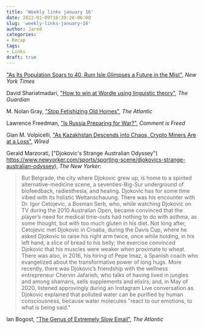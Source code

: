 ```yaml
---
title: 'Weekly links january 16'
date: 2022-01-09T16:39:20-06:00
slug: 'weekly-links-january-16'
author: Jared
categories:
- Recap
tags:
- Links
draft: true
---
```


["As Its Population Soars to 40, Rum Isle Glimpses a Future in the Mist"](https://www.nytimes.com/2022/01/10/world/europe/rum-isle-scotland-hebrides.html), *New York Times*

David Shariatmadari, ["How to win at Wordle using linguistic theory"](https://www.theguardian.com/commentisfree/2022/jan/11/secret-winning-wordle-word-game), *The Guardian*

M. Nolan Gray, ["Stop Fetishizing Old Homes"](https://www.theatlantic.com/ideas/archive/2022/01/stop-fetishizing-old-homes-new-construction-nice/621012/?utm_source=feed), *The Atlantic*

Lawrence Freedman, ["Is Russia Preparing for War?"](https://samf.substack.com/p/is-russia-preparing-for-war?r=15i4j0), *Comment is Freed*

Gian M. Volpicelli, ["As Kazakhstan Descends into Chaos, Crypto Miners Are at a Loss"](https://www.wired.com/story/kazakhstan-cryptocurrency-mining-unrest-energy/?bxid=5ffdb04f35acdb44864632c9&cndid=63478847&esrc=AUTO_PRINT&source=EDT_WIR_NEWSLETTER_0_DAILY_ZZ), *Wired*

Gerald Marzorati, ["Djokovic's Strange Australian Odyssey"( https://www.newyorker.com/sports/sporting-scene/djokovics-strange-australian-odyssey), *The New Yorker*:

> But Belgrade, the city where Djokovic grew up, is home to a spirited alternative-medicine scene, a seventies-Big-Sur underground of biofeedback, radiesthesia, and healing. Djokovic has for some time vibed with its holistic Weltanschauung. There was his encounter with Dr. Igor Cetojevic, a Bosnian Serb, who, while watching Djokovic on TV during the 2010 Australian Open, became convinced that the player’s need for medical time-outs had nothing to do with asthma, as some thought, but with too much gluten in his diet. Not long after, Cetojevic met Djokovic in Croatia, during the Davis Cup, where he asked Djokovic to raise his right arm twice, once while holding, in his left hand, a slice of bread to his belly; the exercise convinced Djokovic that his muscles were weaker when proximate to wheat. There was also, in 2016, his hiring of Pepe Imaz, a Spanish coach who evangelized about the transformative power of long hugs. More recently, there was Djokovic’s friendship with the wellness entrepreneur Chervin Jafarieh, who talks of having lived in jungles and among shamans, sells supplements and elixirs, and, in May of 2020, listened approvingly during an Instagram Live conversation as Djokovic explained that polluted water can be purified by human consciousness, because water molecules "react to our emotions, to what is being said."

Ian Bogost, ["The Genus of Extremely Slow Email"](https://www.theatlantic.com/technology/archive/2022/01/slow-internet-email/621232/?utm_source=feed), *The Atlantic*

